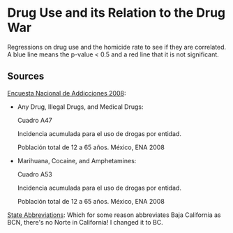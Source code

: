 ﻿Drug Use and its Relation to the Drug War
=========================================
Regressions on drug use and the homicide rate to see if they are correlated. A blue line means the p-value < 0.5 and a red line that it is not significant.

Sources
------

[Encuesta Nacional de Addicciones 2008](http://www.insp.mx/medios/noticias/index.php?art/id:263):

*   Any Drug,	Illegal Drugs, and Medical Drugs:

    Cuadro A47

    Incidencia acumulada para el uso de drogas por entidad.

    Población total de 12 a 65 años. México, ENA 2008

*   Marihuana,	Cocaine, and	Amphetamines:

    Cuadro A53

    Incidencia acumulada para el uso de drogas por entidad.

    Población total de 12 a 65 años. México, ENA 2008

    
[State Abbreviations](http://www.statoids.com/umx.html): Which for some reason abbreviates Baja California as BCN, there's no Norte in California! I changed it to BC.